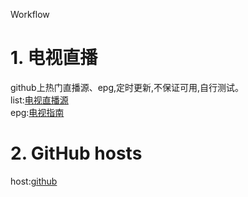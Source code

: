 Workflow
# 1. 电视直播
github上热门直播源、epg,定时更新,不保证可用,自行测试。<br>
list:[电视直播源](https://huangsuming.github.io/clone/list/iptv.txt)<br>
epg:[电视指南](https://huangsuming.github.io/clone/epg)<br>
# 2. GitHub hosts
host:[github](https://huangsuming.github.io/clone/host)<br>
